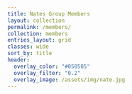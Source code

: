 ```yaml
---
title: Nates Group Members
layout: collection
permalink: /members/
collection: members
entries_layout: grid
classes: wide
sort_by: title
header:
  overlay_color: "#050505"
  overlay_filter: "0.2"
  overlay_image: /assets/img/nate.jpg
---
```


